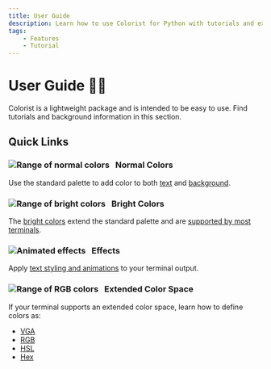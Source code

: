 ```yaml
---
title: User Guide
description: Learn how to use Colorist for Python with tutorials and examples to add color, effects, and styling to your terminal output. Includes color maps and code examples.
tags:
    - Features
    - Tutorial
---
```


# User Guide 👨‍🔧
Colorist is a lightweight package and is intended to be easy to use. Find tutorials and background information in this section.

## Quick Links
### ![Range of normal colors](../assets/images/colors/palette/rainbow_standard_96x16.png) &nbsp;&nbsp;Normal Colors

Use the standard palette to add color to both [text](standard-colors/text-foreground.md) and [background](standard-colors/background.md).

### ![Range of bright colors](../assets/images/colors/palette/rainbow_bright_96x16.png) &nbsp;&nbsp;Bright Colors

The [bright colors](standard-colors/normal-and-bright-palette.md) extend the standard palette and are [supported by most terminals](compatibility/terminal-support.md).

### ![Animated effects](../assets/images/colors/palette/rainbow_effects_96x16.gif) &nbsp;&nbsp;Effects

Apply [text styling and animations](effects-and-styling.md) to your terminal output.

### ![Range of RGB colors](../assets/images/colors/palette/rainbow_rgb_96x16.png) &nbsp;&nbsp;Extended Color Space

If your terminal supports an extended color space, learn how to define colors as:

* [VGA](extended-colors/vga.md)
* [RGB](extended-colors/rgb.md)
* [HSL](extended-colors/hsl.md)
* [Hex](extended-colors/hex.md)

